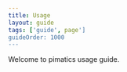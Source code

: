 ```yaml
---
title: Usage
layout: guide
tags: ['guide', page']
guideOrder: 1000
---
```


Welcome to pimatics usage guide.